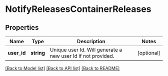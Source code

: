 # NotifyReleasesContainerReleases

## Properties
Name | Type | Description | Notes
------------ | ------------- | ------------- | -------------
**user_id** | **string** | Unique user Id.  Will generate a new user Id if not provided. | [optional] 

[[Back to Model list]](../README.md#documentation-for-models) [[Back to API list]](../README.md#documentation-for-api-endpoints) [[Back to README]](../README.md)


